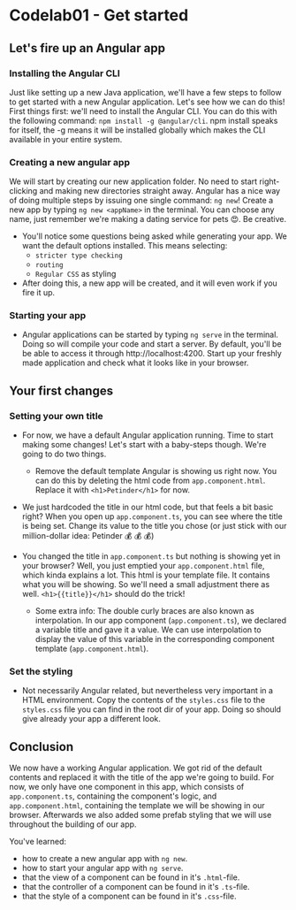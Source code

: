 # Codelab01 - Get started

## Let's fire up an Angular app

### Installing the Angular CLI
Just like setting up a new Java application, we'll have a few steps to follow to get started with a new Angular application. 
Let's see how we can do this! First things first: we'll need to install the Angular CLI. You can do this with the following command: ``npm install -g @angular/cli``.
npm install speaks for itself, the -g means it will be installed globally which makes the CLI available in your entire system.

### Creating a new angular app
We will start by creating our new application folder. No need to start right-clicking and making new directories straight away. 
Angular has a nice way of doing multiple steps by issuing one single command: ``ng new``! Create a new app by typing ``ng new <appName>`` 
in the terminal. You can choose any name, just remember we're making a dating service for pets :heart_eyes:. Be creative.
  
- You'll notice some questions being asked while generating your app. We want the default options installed.
  This means selecting:
    - ``stricter type checking``
    - ``routing``
    - ``Regular CSS`` as styling
- After doing this, a new app will be created, and it will even work if you fire it up.

### Starting your app  
- Angular applications can be started by typing
``ng serve`` in the terminal. Doing so will compile your code and start a server. By default, you'll be be able to access it through
  http://localhost:4200. Start up your freshly made application and check what it looks like in your browser.

## Your first changes
### Setting your own title
- For now, we have a default Angular application running. Time to start making some changes! Let's start with a baby-steps though. We're going
to do two things.
  - Remove the default template Angular is showing us right now. You can do this by deleting the html code from ``app.component.html``. Replace it with ``<h1>Petinder</h1>`` for now.

    
- We just hardcoded the title in our html code, but that feels a bit basic right? When you open up ``app.component.ts``, you can see where the title is being set. 
  Change its value to the title you chose (or just stick with our million-dollar idea: Petinder :moneybag: :moneybag: :moneybag:)
  

- You changed the title in ``app.component.ts`` but nothing is showing yet in your browser? Well, you just emptied your ``app.component.html`` file, which kinda
explains a lot. This html is your template file. It contains what you will be showing. So we'll need a small adjustment there as well. ```<h1>{{title}}</h1>``` should
  do the trick!
  * Some extra info: The double curly braces are also known as interpolation. In our app component (``app.component.ts``), we declared a variable title and gave it a value. 
We can use interpolation to display the value of this variable in the corresponding component template (``app.component.html``).

### Set the styling
- Not necessarily Angular related, but nevertheless very important in a HTML environment. Copy the contents of the ``styles.css`` file to the ``styles.css`` file you can find in
the root dir of your app. Doing so should give already your app a different look.

## Conclusion
We now have a working Angular application. We got rid of the default contents and replaced it with the title of the app we're going to build. For now, we only have one component in
this app, which consists of ``app.component.ts``, containing the component's logic, and ``app.component.html``, containing the template we will be showing in our browser.
Afterwards we also added some prefab styling that we will use throughout the building of our app.

You've learned:
- how to create a new angular app with ```ng new```.
- how to start your angular app with ```ng serve```.
- that the view of a component can be found in it's `.html`-file.
- that the controller of a component can be found in it's `.ts`-file.
- that the style of a component can be found in it's `.css`-file.
